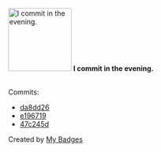 <img src="https://my-badges.github.io/my-badges/evening-commits.png" alt="I commit in the evening." title="I commit in the evening." width="128">
<strong>I commit in the evening.</strong>
<br><br>

Commits:

- <a href="https://github.com/bdeadman/ord-data/commit/da8dd261078e959e425afbd88ca7af50e0cbd83f">da8dd26</a>
- <a href="https://github.com/bdeadman/ord-data/commit/e19671991d934e5b9a0c1e5089886c9a8c19c59c">e196719</a>
- <a href="https://github.com/open-reaction-database/ord-schema/commit/47c245da38d6cf1185c8d6bceaefad953666f4b7">47c245d</a>


Created by <a href="https://github.com/my-badges/my-badges">My Badges</a>